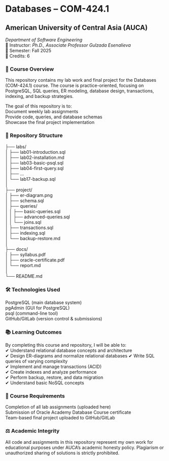 # Databases – COM-424.1
## American University of Central Asia (AUCA)  

_Department of Software Engineering_  
📌 Instructor: _Ph.D., Associate Professor Gulzada Esenalieva_     
📌 Semester: Fall 2025      
📌 Credits: 6

### 📖 Course Overview   

This repository contains my lab work and final project for the Databases (COM-424.1) course.
The course is practice-oriented, focusing on PostgreSQL, SQL queries, ER modeling, database design, transactions, indexing, and backup strategies.      

The goal of this repository is to:  
Document weekly lab assignments             
Provide code, queries, and database schemas     
Showcase the final project implementation

### 📂 Repository Structure  

├── labs/   
│   ├── lab01-introduction.sql  
│   ├── lab02-installation.md   
│   ├── lab03-basic-psql.sql    
│   ├── lab04-first-query.sql   
│   ├── ...     
│   └── lab17-backup.sql            
│   
├── project/    
│   ├── er-diagram.png  
│   ├── schema.sql  
│   ├── queries/    
│   │   ├── basic-queries.sql   
│   │   ├── advanced-queries.sql    
│   │   └── joins.sql   
│   ├── transactions.sql    
│   ├── indexing.sql    
│   └── backup-restore.md   
│   
├── docs/   
│   ├── syllabus.pdf    
│   ├── oracle-certificate.pdf  
│   └── report.md   
│   
└── README.md

### 🛠️ Technologies Used    

PostgreSQL (main database system)   
pgAdmin (GUI for PostgreSQL)    
psql (command-line tool)    
GitHub/GitLab (version control & submissions)   

### 📚 Learning Outcomes 
By completing this course and repository, I will be able to:    
✔ Understand relational database concepts and architecture  
✔ Design ER-diagrams and normalize relational databases 
✔ Write SQL queries of varying complexity   
✔ Implement and manage transactions (ACID)  
✔ Create indexes and analyze performance    
✔ Perform backup, restore, and data migration   
✔ Understand basic NoSQL concepts   

### 📑 Course Requirements   
Completion of all lab assignments (uploaded here)   
Submission of Oracle Academy Database Course certificate    
Team-based final project uploaded to GitHub/GitLab  

### ⚖️ Academic Integrity   
All code and assignments in this repository represent my own work for educational purposes under AUCA’s academic honesty policy. Plagiarism or unauthorized sharing of solutions is strictly prohibited.